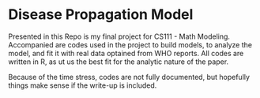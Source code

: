 # Disease Propagation Model

Presented in this Repo is my final project for CS111 - Math Modeling. Accompanied are codes used in the project to build models, to analyze the model, and fit it with real data optained from WHO reports. All codes are written in R, as ut us the best fit for the analytic nature of the paper.

Because of the time stress, codes are not fully documented, but hopefully things make sense if the write-up is included.
